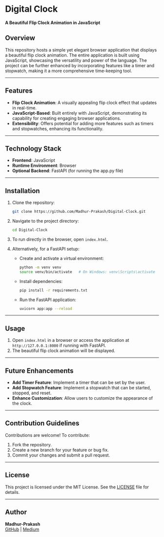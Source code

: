 # Digital Clock

**A Beautiful Flip Clock Animation in JavaScript**

## Overview
This repository hosts a simple yet elegant browser application that displays a beautiful flip clock animation. The entire application is built using JavaScript, showcasing the versatility and power of the language. The project can be further enhanced by incorporating features like a timer and stopwatch, making it a more comprehensive time-keeping tool.

---

## Features
- **Flip Clock Animation**: A visually appealing flip clock effect that updates in real-time.
- **JavaScript-Based**: Built entirely with JavaScript, demonstrating its capability for creating engaging browser applications.
- **Extensibility**: Offers potential for adding more features such as timers and stopwatches, enhancing its functionality.

---

## Technology Stack
- **Frontend**: JavaScript
- **Runtime Environment**: Browser
- **Optional Backend**: FastAPI (for running the app.py file)

---

## Installation

1. Clone the repository:
   ```bash
   git clone https://github.com/Madhur-Prakash/Digital-Clock.git
   ```
2. Navigate to the project directory:
   ```bash
   cd Digital-Clock
   ```
3. To run directly in the browser, open `index.html`.

4. Alternatively, for a FastAPI setup:
   - Create and activate a virtual environment:
     ```bash
     python -m venv venv
     source venv/bin/activate   # On Windows: venv\Scripts\activate
     ```
   - Install dependencies:
     ```bash
     pip install -r requirements.txt
     ```
   - Run the FastAPI application:
     ```bash
     uvicorn app:app --reload
     ```

---

## Usage

1. Open `index.html` in a browser or access the application at `http://127.0.0.1:8000` if running with FastAPI.
2. The beautiful flip clock animation will be displayed.

---

## Future Enhancements
- **Add Timer Feature**: Implement a timer that can be set by the user.
- **Add Stopwatch Feature**: Implement a stopwatch that can be started, stopped, and reset.
- **Enhance Customization**: Allow users to customize the appearance of the clock.

---

## Contribution Guidelines

Contributions are welcome! To contribute:
1. Fork the repository.
2. Create a new branch for your feature or bug fix.
3. Commit your changes and submit a pull request.

---

## License
This project is licensed under the MIT License. See the [LICENSE](LICENSE) file for details.

---

## Author
**Madhur-Prakash**  
[GitHub](https://github.com/Madhur-Prakash) | [Medium](https://medium.com/@madhurprakash2005)